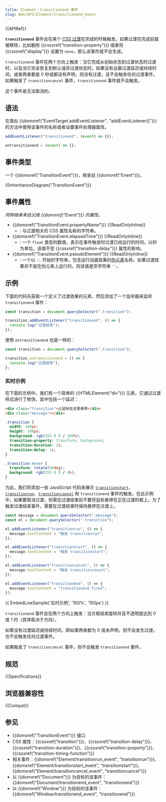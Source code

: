 ```yaml
---
title: Element：transitionend 事件
slug: Web/API/Element/transitionend_event
---
```


{{APIRef}}

**`transitionend`** 事件会在某个 [CSS 过渡](/zh-CN/docs/Web/CSS/CSS_transitions/Using_CSS_transitions)在完成的时候触发。如果过渡在完成前就被移除，比如删除 {{cssxref("transition-property")}} 或者将 {{cssxref("display")}} 设置为 `none`，那么该事件就不会生成。

`transitionend` 事件在两个方向上触发：当它完成从初始状态到过渡状态的过渡时，以及当它完全恢复到默认或非过渡状态时。如果没有设置过渡延迟或持续时间，或者两者都是 0 秒或都没有声明，则没有过渡，且不会触发任何过渡事件。如果触发了 `transitioncancel` 事件，`transitionend` 事件就不会触发。

这个事件是无法取消的。

## 语法

在类似 {{domxref("EventTarget.addEventListener", "addEventListener()")}} 的方法中使用该事件的名称或者设置事件处理器属性。

```js
addEventListener("transitionend", (event) => {});

ontransitionend = (event) => {};
```

## 事件类型

一个 {{domxref("TransitionEvent")}}，继承自 {{domxref("Event")}}。

{{InheritanceDiagram("TransitionEvent")}}

## 事件属性

_同样继承来自父级 {{domxref("Event")}} 的属性_。

- {{domxref("TransitionEvent.propertyName")}} {{ReadOnlyInline}}
  - : 与过渡相关的 CSS 属性名称的字符串。
- {{domxref("TransitionEvent.elapsedTime")}} {{ReadOnlyInline}}
  - : 一个 `float` 类型的数值，表示在事件触发时过渡已经运行的时间，以秒为单位。该值不受 {{cssxref("transition-delay")}} 属性的影响。
- {{domxref("TransitionEvent.pseudoElement")}} {{ReadOnlyInline}}
  - : 一个以 `::` 开始的字符串，包含运行动画效果的[伪元素](/zh-CN/docs/Web/CSS/Pseudo-elements)名称。如果过渡效果并不是在伪元素上运行的，则该值是空字符串 `''`。

## 示例

下面的代码先获取一个定义了过渡效果的元素，然后添加了一个监听器来监听 `transitionend` 事件：

```js
const transition = document.querySelector(".transition");

transition.addEventListener("transitionend", () => {
  console.log("过渡结束");
});
```

使用 `ontransitionend` 也是一样的：

```js
const transition = document.querySelector(".transition");

transition.ontransitionend = () => {
  console.log("过渡结束");
};
```

### 实时示例

在下面的示例中，我们有一个简单的 {{HTMLElement("div")}} 元素，它通过过渡样式进行了修饰，其中包括一个延迟：

```html
<div class="transition">让鼠标在这里悬停</div>
<div class="message"></div>
```

```css
.transition {
  width: 100px;
  height: 100px;
  background: rgb(255 0 0 / 100%);
  transition-property: transform, background;
  transition-duration: 2s;
  transition-delay: 1s;
}

.transition:hover {
  transform: rotate(90deg);
  background: rgb(255 0 0 / 0%);
}
```

为此，我们将添加一些 JavaScript 代码来展示 [`transitionstart`](/zh-CN/docs/Web/API/Element/transitionstart_event)、[`transitionrun`](/zh-CN/docs/Web/API/Element/transitionrun_event)、[`transitioncancel`](/zh-CN/docs/Web/API/Element/transitioncancel_event) 和 `transitionend` 事件的触发。在此示例中，如果要取消过渡，则需在过渡结束前不要将鼠标悬停在正在过渡的框上。为了触发过渡结束事件，需要在过渡结束时保持悬停在过渡上。

```js
const message = document.querySelector(".message");
const el = document.querySelector(".transition");

el.addEventListener("transitionrun", () => {
  message.textContent = "触发 transitionrun";
});

el.addEventListener("transitionstart", () => {
  message.textContent = "触发 transitionstart";
});

el.addEventListener("transitioncancel", () => {
  message.textContent = "触发 transitioncancel";
});

el.addEventListener("transitionend", () => {
  message.textContent = "transitionend fired";
});
```

{{ EmbedLiveSample('实时示例', '100%', '150px') }}

`transitionend` 事件会在两个方向上触发：当方框结束旋转并且不透明度达到 0 或 1 时（具体取决于方向）。

如果没有过渡延迟或持续时间，即如果两者都为 0 或未声明，则不会发生过渡，也不会触发任何过渡事件。

如果触发了 `transitioncancel` 事件，则不会触发 `transitionend` 事件。

## 规范

{{Specifications}}

## 浏览器兼容性

{{Compat}}

## 参见

- {{domxref("TransitionEvent")}} 接口
- CSS 属性：{{cssxref("transition")}}、{{cssxref("transition-delay")}}、{{cssxref("transition-duration")}}、{{cssxref("transition-property")}}、{{cssxref("transition-timing-function")}}
- 相关事件：{{domxref("Element/transitionrun_event", "transitionrun")}}、{{domxref("Element/transitionstart_event", "transitionstart")}}、{{domxref("Element/transitioncancel_event", "transitioncancel")}}
- 以 {{domxref("Document")}} 为目标的该事件：{{domxref("Document/transitionend_event", "transitionend")}}
- 以 {{domxref("Window")}} 为目标的该事件：{{domxref("Window/transitionend_event", "transitionend")}}
